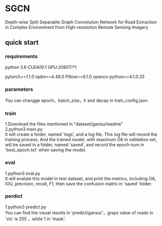 # SGCN
Depth-wise Split Separable Graph Convolution Network for Road Extraction in Complex Environment from High-resolution Remote Sensing Imagery

## quick start
### requirements
python 3.6 CUDA10.1 GPU:2080Ti*1

pytorch==1.1.0
tqdm==4.49.0
Pillow==6.1.0
opencv-python==4.1.0.25
### parameters
You can changge epoch，batch_size，lr and decay in train_config.json
### train
1.Download the files mentioned in "dataset/gansu/readme"  
2.python3 main.py  
It will create a folder, named 'logs', and a log file. This log file will record the training process. 
And the trained model, with maximum OA in validation set, will be saved in a folder, named 'saved', and record the epoch num in 'best_epoch.txt' when saving the model. 
### eval
1.python3 eval.py  
It will evalute this model in test dataset, and print the metrics, including OA, IOU, precision, recall, F1, then save the confusion matrix in 'saved' folder.
### perdict
1.python3 predict.py  
You can find the visual results in 'predict/gansu/'，grays value of roads in 'vis' is 255 ，while 1 in 'mask'.

